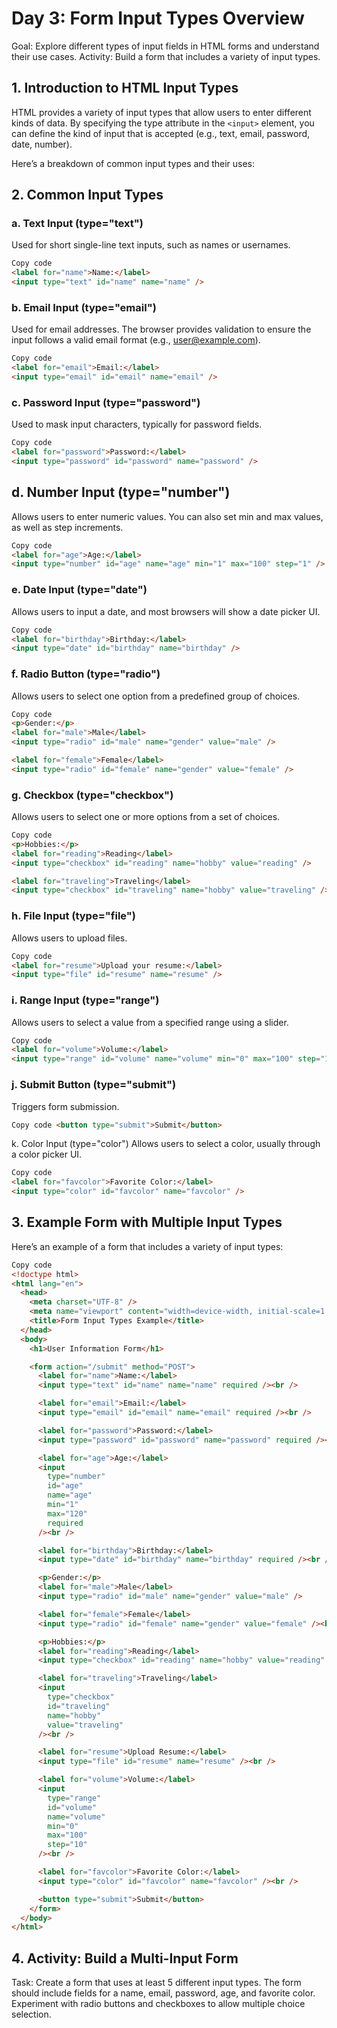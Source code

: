 # Day 3: Form Input Types Overview

Goal: Explore different types of input fields in HTML forms and understand their use cases.
Activity: Build a form that includes a variety of input types.

## 1. Introduction to HTML Input Types

HTML provides a variety of input types that allow users to enter different kinds of data. By specifying the type attribute in the `<input>` element, you can define the kind of input that is accepted (e.g., text, email, password, date, number).

Here’s a breakdown of common input types and their uses:

## 2. Common Input Types

### a. Text Input (type="text")

Used for short single-line text inputs, such as names or usernames.

```html
Copy code
<label for="name">Name:</label>
<input type="text" id="name" name="name" />
```

### b. Email Input (type="email")

Used for email addresses. The browser provides validation to ensure the input follows a valid email format (e.g., user@example.com).

```html
Copy code
<label for="email">Email:</label>
<input type="email" id="email" name="email" />
```

### c. Password Input (type="password")

Used to mask input characters, typically for password fields.

```html
Copy code
<label for="password">Password:</label>
<input type="password" id="password" name="password" />
```

## d. Number Input (type="number")

Allows users to enter numeric values. You can also set min and max values, as well as step increments.

```html
Copy code
<label for="age">Age:</label>
<input type="number" id="age" name="age" min="1" max="100" step="1" />
```

### e. Date Input (type="date")

Allows users to input a date, and most browsers will show a date picker UI.

```html
Copy code
<label for="birthday">Birthday:</label>
<input type="date" id="birthday" name="birthday" />
```

### f. Radio Button (type="radio")

Allows users to select one option from a predefined group of choices.

```html
Copy code
<p>Gender:</p>
<label for="male">Male</label>
<input type="radio" id="male" name="gender" value="male" />

<label for="female">Female</label>
<input type="radio" id="female" name="gender" value="female" />
```

### g. Checkbox (type="checkbox")

Allows users to select one or more options from a set of choices.

```html
Copy code
<p>Hobbies:</p>
<label for="reading">Reading</label>
<input type="checkbox" id="reading" name="hobby" value="reading" />

<label for="traveling">Traveling</label>
<input type="checkbox" id="traveling" name="hobby" value="traveling" />
```

### h. File Input (type="file")

Allows users to upload files.

```html
Copy code
<label for="resume">Upload your resume:</label>
<input type="file" id="resume" name="resume" />
```

### i. Range Input (type="range")

Allows users to select a value from a specified range using a slider.

```html
Copy code
<label for="volume">Volume:</label>
<input type="range" id="volume" name="volume" min="0" max="100" step="10" />
```

### j. Submit Button (type="submit")

Triggers form submission.

```html
Copy code <button type="submit">Submit</button>
```

k. Color Input (type="color")
Allows users to select a color, usually through a color picker UI.

```html
Copy code
<label for="favcolor">Favorite Color:</label>
<input type="color" id="favcolor" name="favcolor" />
```

## 3. Example Form with Multiple Input Types

Here’s an example of a form that includes a variety of input types:

```html
Copy code
<!doctype html>
<html lang="en">
  <head>
    <meta charset="UTF-8" />
    <meta name="viewport" content="width=device-width, initial-scale=1.0" />
    <title>Form Input Types Example</title>
  </head>
  <body>
    <h1>User Information Form</h1>

    <form action="/submit" method="POST">
      <label for="name">Name:</label>
      <input type="text" id="name" name="name" required /><br />

      <label for="email">Email:</label>
      <input type="email" id="email" name="email" required /><br />

      <label for="password">Password:</label>
      <input type="password" id="password" name="password" required /><br />

      <label for="age">Age:</label>
      <input
        type="number"
        id="age"
        name="age"
        min="1"
        max="120"
        required
      /><br />

      <label for="birthday">Birthday:</label>
      <input type="date" id="birthday" name="birthday" required /><br />

      <p>Gender:</p>
      <label for="male">Male</label>
      <input type="radio" id="male" name="gender" value="male" />

      <label for="female">Female</label>
      <input type="radio" id="female" name="gender" value="female" /><br />

      <p>Hobbies:</p>
      <label for="reading">Reading</label>
      <input type="checkbox" id="reading" name="hobby" value="reading" />

      <label for="traveling">Traveling</label>
      <input
        type="checkbox"
        id="traveling"
        name="hobby"
        value="traveling"
      /><br />

      <label for="resume">Upload Resume:</label>
      <input type="file" id="resume" name="resume" /><br />

      <label for="volume">Volume:</label>
      <input
        type="range"
        id="volume"
        name="volume"
        min="0"
        max="100"
        step="10"
      /><br />

      <label for="favcolor">Favorite Color:</label>
      <input type="color" id="favcolor" name="favcolor" /><br />

      <button type="submit">Submit</button>
    </form>
  </body>
</html>
```

## 4. Activity: Build a Multi-Input Form

Task:
Create a form that uses at least 5 different input types.
The form should include fields for a name, email, password, age, and favorite color.
Experiment with radio buttons and checkboxes to allow multiple choice selection.


